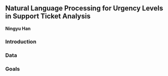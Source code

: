 ## Natural Language Processing for Urgency Levels in Support Ticket Analysis
**Ningyu Han**

### Introduction
### Data
### Goals
